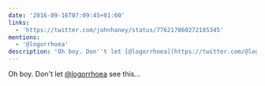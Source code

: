 ```yaml
---
date: '2016-09-16T07:09:45+01:00'
links:
  - 'https://twitter.com/johnhaney/status/776217860272185345'
mentions:
  - '@logorrhoea'
description: 'Oh boy. Don''t let [@logorrhoea](https://twitter.com/@logorrhoea) see this... '
---
```

Oh boy. Don't let [@logorrhoea](https://twitter.com/@logorrhoea) see this... 
